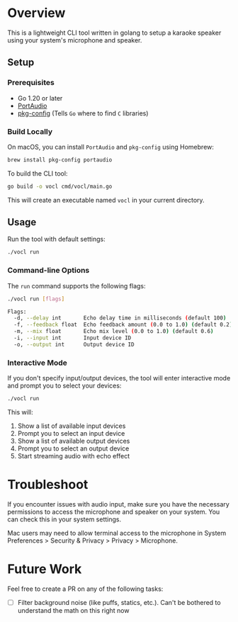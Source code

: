 # Overview

This is a lightweight CLI tool written in golang to setup a karaoke speaker
using your system's microphone and speaker.

## Setup

### Prerequisites

- Go 1.20 or later
- [PortAudio](https://www.portaudio.com/)
- [pkg-config](https://www.freedesktop.org/wiki/Software/pkg-config/) (Tells `Go` where to find `C` libraries)

### Build Locally

On macOS, you can install `PortAudio` and `pkg-config` using Homebrew:

```bash
brew install pkg-config portaudio
```

To build the CLI tool:

```bash
go build -o vocl cmd/vocl/main.go
```

This will create an executable named `vocl` in your current directory.

## Usage

Run the tool with default settings:

```bash
./vocl run
```

### Command-line Options

The `run` command supports the following flags:

```bash
./vocl run [flags]

Flags:
  -d, --delay int       Echo delay time in milliseconds (default 100)
  -f, --feedback float  Echo feedback amount (0.0 to 1.0) (default 0.2)
  -m, --mix float       Echo mix level (0.0 to 1.0) (default 0.6)
  -i, --input int       Input device ID
  -o, --output int      Output device ID
```

### Interactive Mode

If you don't specify input/output devices, the tool will enter interactive mode and prompt you to select your devices:

```bash
./vocl run
```

This will:
1. Show a list of available input devices
2. Prompt you to select an input device
3. Show a list of available output devices
4. Prompt you to select an output device
5. Start streaming audio with echo effect

# Troubleshoot

If you encounter issues with audio input, make sure you have the necessary permissions to access the microphone and speaker on your system. You can check this in your system settings.

Mac users may need to allow terminal access to the microphone in System Preferences > Security & Privacy > Privacy > Microphone.

# Future Work

Feel free to create a PR on any of the following tasks:

- [ ] Filter background noise (like puffs, statics, etc.). Can't be bothered to understand the math on this right now